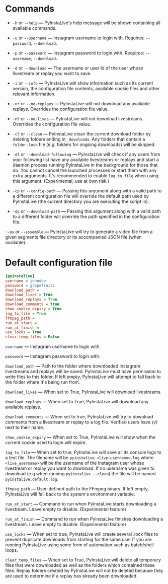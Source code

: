 # Commands


- ```-h``` or ```--help```  **—**  PyInstaLive's help message will be shown containing all available commands.

- ```-u``` or ```--username```  **—**  Instagram username to login with. Requires:  ```--password```, ```--download```.

- ```-p``` or ```--password```  **—**  Instagram password to login with. Requires:  ```--username```, ```--download```.

- ```-d``` or ```--download```  **—**  The username or user Id of the user whose livestream or replay you want to save.

- ```-i``` or ```--info```  **—**  PyInstaLive will show information such as its current version, the configuration file contents, available cookie files and other relevant information.

- ```-nr``` or ```--no-replays```  **—**  PyInstaLive will not download any available replays. Overrides the configuration file value.

- ```-nl``` or ```--no-lives```  **—**  PyInstaLive will not download livestreams. Overrides the configuration file value.

- ```-cl``` or ```--clean```  **—**  PyInstaLive clean the current download folder by deleting folders ending in `_downloads`. Any folders that contain a `folder.lock` file (e.g. folders for ongoing downloads) will be skipped.

- ```-df``` or ```--download-following```  **—**  PyInstaLive will check if any users from your following list have any available livestreams or replays and start a daemon process running PyInstaLive in the background for those that do. You cannot cancel the launched processes or start them with any extra arguments. It's recommended to enable ```log_to_file``` when using this argument. (Experimental, use at own risk.)

- ```-cp``` or ```--config-path```  **—**  Passing this argument along with a valid path to a different configuration file will override the default path used by PyInstaLive (the current directory you are executing the script in).

- ```-dp``` or ```--download-path```  **—**  Passing this argument along with a valid path to a different folder will override the path specified in the configuration file.

-```-as``` or ```--assemble```  **—** PyInstaLive will try to generate a video file from a given segments file directory or its accompanied JSON file (when available). 


# Default configuration file

```ini
[pyinstalive]
username = johndoe
password = grapefruits
download_path = 
download_lives = True
download_replays = True
download_comments = true
show_cookie_expiry = True
log_to_file = True
ffmpeg_path = 
run_at_start =
run_at_finish =
use_locks = True
clear_temp_files = False
```

```username```  **—**  Instagram username to login with.

```password```  **—**  Instagram password to login with.

```download_path```  **—**  Path to the folder where downloaded Instagram livestreams and replays will be saved. PyInstaLive must have permission to write files to this folder. If left empty, PyInstaLive will attempt to fall back to the folder where it's being run from.

```download_lives```  **—**  When set to True, PyInstaLive will download livestreams.

```download_replays```  **—**  When set to True, PyInstaLive will download any available replays.

```download_comments```  **—**  When set to true, PyInstaLive will try to download comments from a livestream or replay to a log file. Verified users have *(v)* next to their name.

```show_cookie_expiry```  **—**  When set to True, PyInstaLive will show when the current cookie used to login will expire.

```log_to_file```  **—**  When set to true, PyInstaLive will save all its console logs to a text file. The filename will be `pyinstalive_<live-username>.log` where `<live_username>` will be the username of the Instagram user whose livestream or replay you want to download. If no username was given to download (e.g when running `pyinstalive --clean`) the file will be named `pyinstalive.default.log`.

```ffmpeg_path```  **—**  User-defined path to the FFmpeg binary. If left empty, PyInstaLive will fall back to the system's environment variable.

```run_at_start```  **—**  Command to run when PyInstaLive starts downloading a livestream. Leave empty to disable. (Experimental feature)

```run_at_finish```  **—**  Command to run when PyInstaLive finishes downloading a livestream. Leave empty to disable. (Experimental feature) 

```use_locks```  **—**  When set to true, PyInstaLive will create several .lock files to prevent duplicate downloads from starting for the same user if you are running PyInstaLive using some form of automation such as batch/shell loops.

```clear_temp_files```  **—**  When set to True, PyInstaLive will delete all temporary files that were downloaded as well as the folders which contained these files. Replay folders created by PyInstaLive will not be deleted because they are used to determine if a replay has already been downloaded.
